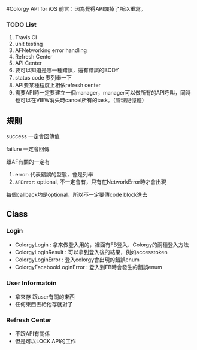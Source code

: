 #Colorgy API for iOS
前言：因為覺得API爛掉了所以重寫。

### TODO List
1. Travis CI
2. unit testing
3. AFNetworking error handling
4. Refresh Center
5. API Center
6. 要可以知道是哪一種錯誤，還有錯誤的BODY
7. status code 要列舉一下
8. API要某種程度上相依refresh center
9. 需要API時一定要建立一個manager，manager可以做所有的API呼叫，同時也可以在VIEW消失時cancel所有的task。（管理記憶體）


## 規則
success 一定會回傳值

failure 一定會回傳

跟AF有關的一定有

1. error: 代表錯誤的型態，會是列舉
2. `AFError`: optional, 不一定會有，只有在NetworkError時才會出現

每個callback均是optional，所以不一定要傳code block進去



## Class 
### Login
- ColorgyLogin : 拿來做登入用的，裡面有FB登入、Colorgy的兩種登入方法
- ColorgyLoginResult : 可以拿到登入後的結果，例如accesstoken
- ColorgyLoginError : 登入colorgy會出現的錯誤enum
- ColorgyFacebookLoginError : 登入到FB時會發生的錯誤enum

### User Informatoin
- 拿來存 跟user有關的東西
- 任何東西丟給他存就對了

### Refresh Center
- 不跟API有關係
- 但是可以LOCK API的工作




